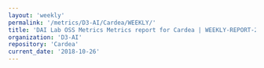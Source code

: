 ```yaml
---
layout: 'weekly'
permalink: '/metrics/D3-AI/Cardea/WEEKLY/'
title: 'DAI Lab OSS Metrics Metrics report for Cardea | WEEKLY-REPORT-2018-10-26'
organization: 'D3-AI'
repository: 'Cardea'
current_date: '2018-10-26'
---
```

